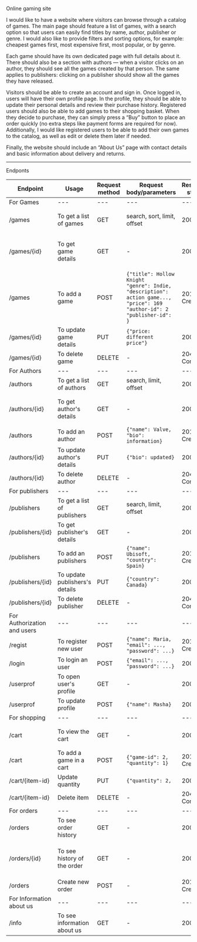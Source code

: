Online gaming site

I would like to have a website where visitors can browse through a catalog of games. The main page should feature a list of games, with a search option so that users can easily find titles by name, author, publisher or genre. I would also like to provide filters and sorting options, for example: cheapest games first, most expensive first, most popular, or by genre.

Each game should have its own dedicated page with full details about it. There should also be a section with authors — when a visitor clicks on an author, they should see all the games created by that person. The same applies to publishers: clicking on a publisher should show all the games they have released.

Visitors should be able to create an account and sign in. Once logged in, users will have their own profile page. In the profile, they should be able to update their personal details and review their purchase history. Registered users should also be able to add games to their shopping basket. When they decide to purchase, they can simply press a “Buy” button to place an order quickly (no extra steps like payment forms are required for now). Additionally, I would like registered users to be able to add their own games to the catalog, as well as edit or delete them later if needed.

Finally, the website should include an “About Us” page with contact details and basic information about delivery and returns.

----------------------------------------------------------------------------------------------------------------------------------

Endponts

Endpoint | Usage | Request method | Request body/parameters | Response status | Response body |
--- | --- | --- | --- |--- |--- |
For Games | --- | --- | --- |--- |--- |
/games | To get a list of games | GET | search, sort, limit, offset | 200 OK | ``` [{"id": 1, ``` <br/> ``` "title": Dying Light ``` <br/> ``` "genre": RPG, ``` <br/> ``` "price": 349}] ```| 
/games/{id} | To get game details | GET | - | 200 OK | ``` {"id": 1, ``` <br/> ``` "title": Dying Light ``` <br/> ``` "genre": RPG, ``` <br/> ``` "description": action game..., ``` <br/> ``` "price": 349} ```| 
/games | To add a game | POST | ``` {"title": Hollow Knight ``` <br/> ``` "genre": Indie, ``` <br/> ``` "description": action game..., ``` <br/> ``` "price": 169 ``` <br/> ``` "author-id": 2 ``` <br/> ``` "publisher-id": } ``` | 201 Created | A game added| 
/games/{id} | To update game details | PUT | ``` {"price: different price"} ``` | 200 OK | The game updated| 
/games/{id} | To delete game | DELETE | - | 204 No Content | -|
For Authors | --- | --- | --- |--- |--- |
/authors | To get a list of authors | GET | search, limit, offset | 200 OK | ``` [{"id": 1, ``` <br/> ``` "name": Team Cherry}] ``` | 
/authors/{id} | To get author's details | GET | - | 200 OK | ``` {"id": 1, ``` <br/> ``` "name": Team Cherry ``` <br\> ``` "games": [{"id":5,"title":"Left 4 Dead 2"}] } ```| 
/authors | To add an author | POST | ``` {"name": Valve, ``` <br/> ``` "bio": information} ``` | 201 Created | New author have been added| 
/authors/{id} | To update author's details | PUT |  ``` {"bio": updated} ``` | 200 OK | The author updaated| 
/authors/{id} | To delete author | DELETE | - | 204 No Content | -| 
For publishers | --- | --- | --- |--- |--- |
/publishers | To get a list of publishers | GET | search, limit, offset | 200 OK | ``` [{"id": 1, ``` <br/> ``` "name": Ubisoft}] ``` | 
/publishers/{id} | To get publisher's details | GET | - | 200 OK | ``` {"id": 1, ``` <br/> ``` "name": Ubisoft ``` <br\> ``` "games": [...] } ```| 
/publishers | To add an publishers | POST | ``` {"name": Ubisoft, ``` <br/> ``` "country": Spain} ``` | 201 Created | New publisher have been added| 
/publishers/{id} | To update publishers's details | PUT |  ``` {"country": Canada} ``` | 200 OK | The publisher updaated| 
/publishers/{id} | To delete publisher | DELETE | - | 204 No Content | -| 
For Authorization and users| --- | --- | --- |--- |--- |
/regist | To register new user | POST | ``` {"name": Maria, ``` <br/> ``` "email": ..., ```  <br/> ``` "password": ...} ``` | 201 Created | New user have been created| 
/login | To login an user | POST | ``` {"email": ..., ``` <br/> ``` "password": ...} ``` | 200 OK | ``` {"token: csrf-token"} ```| 
/userprof | To open user's profile | GET | - | 200 OK | ``` {"name": Maria, ``` <br/> ``` "email": ...} ``` | 
/userprof | To update profile | POST | ``` {"name": Masha} ``` | 200 OK | Updated profile| 
For shopping| --- | --- | --- |--- |--- |
/cart | To view the cart | GET | - | 200 OK | ``` [{"item-id": 1, ``` <br/> ``` "game-id": 2, ``` <br/> ``` "name": Hollow Knight, ``` <br/>  ``` "quantity": 1}] ```| 
/cart | To add a game in a cart | POST | ``` {"game-id": 2, ``` <br/> ``` "quantity": 1} ``` | 201 Created | An item have been added| 
/cart/{item-id} | Update quantity | PUT | ``` {"quantity": 2, ``` | 200 OK | Items updated | 
/cart/{item-id} | Delete item | DELETE | - | 204 No Content | - | 
For orders| --- | --- | --- |--- |--- |
/orders | To see order history | GET | - | 200 OK | ``` [{"id": 1, ``` <br/> ``` "total": 64, ``` <br/> ``` "status": delivered ```| 
/orders/{id} | To see history of the order | GET | - | 200 OK | ``` {"id": 1, ``` <br/> ``` "games": [{"id":5, "title":"Left 4 Dead 2"}] } ``` <br/> ``` "quantity": 1, ``` <br/>  ``` "total": 64} ```| 
/orders | Create new order | POST | - | 201 Created | Order created | 
For Information about us| --- | --- | --- |--- |--- |
/info | To see information about us | GET | - | 200 OK | ``` [{"contacts": ..., ``` <br/> ``` "delivery": ..., ``` <br/> ``` "return": ... ```| 



